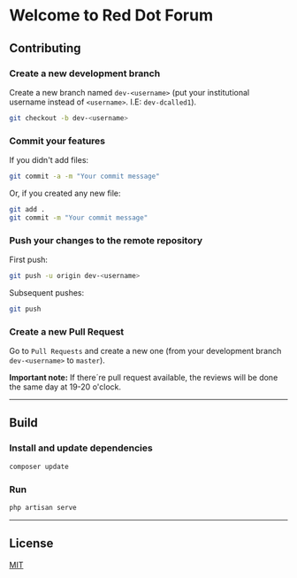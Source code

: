 # Welcome to <b> Red Dot </b> Forum

## Contributing

### Create a new development branch

Create a new branch named `dev-<username>` (put your institutional username instead of `<username>`. I.E: `dev-dcalled1`).
```bash
git checkout -b dev-<username>
```

### Commit your features

If you didn't add files:

```bash
git commit -a -m "Your commit message"
```

Or, if you created any new file:
```bash
git add .
git commit -m "Your commit message"
```

### Push your changes to the remote repository

First push:
```bash
git push -u origin dev-<username>
```

Subsequent pushes:
```bash
git push
```

### Create a new Pull Request
Go to `Pull Requests` and create a new one (from your development branch `dev-<username>` to `master`).

**Important note:** If there´re pull request available, the reviews will be done the same day at 19-20 o'clock.

---
## Build

### Install and update dependencies

```bash
composer update
```

### Run

```bash
php artisan serve
```

---
## License
[MIT](LICENSE)